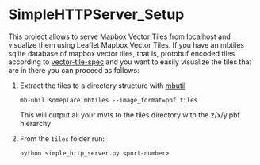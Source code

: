 # SimpleHTTPServer_Setup

This project allows to serve Mapbox Vector Tiles from localhost and visualize them using Leaflet Mapbox Vector Tiles.
If you have an mbtiles sqlite database of mapbox vector tiles, that is, protobuf encoded tiles according to 
[vector-tile-spec](https://www.mapbox.com/developers/vector-tiles/) and you want to easily visualize the tiles that are in there you can proceed as follows:

1. Extract the tiles to a directory structure with [mbutil](https://github.com/mapbox/mbutil.git)

    `mb-ubil someplace.mbtiles --image_format=pbf tiles `
  
    This will output all your mvts to the tiles directory with the z/x/y.pbf hierarchy

2. From the `tiles` folder run:

    `python simple_http_server.py <port-number>`


